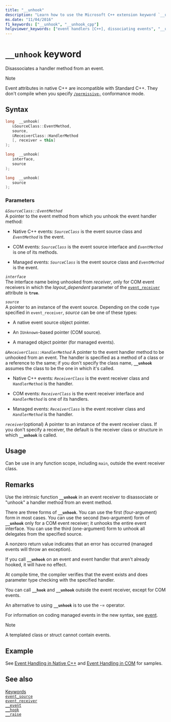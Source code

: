 ```yaml
---
title: "__unhook"
description: "Learn how to use the Microsoft C++ extension keyword `__unhook` for native event handling."
ms.date: "11/04/2016"
f1_keywords: ["__unhook", "__unhook_cpp"]
helpviewer_keywords: ["event handlers [C++], dissociating events", "__unhook keyword [C++]"]
---
```

# `__unhook` keyword

Disassociates a handler method from an event.

> [!NOTE]
> Event attributes in native C++ are incompatible with Standard C++. They don't compile when you specify [`/permissive-`](../build/reference/permissive-standards-conformance.md) conformance mode.

## Syntax

```cpp
long  __unhook(
   &SourceClass::EventMethod,
   source,
   &ReceiverClass::HandlerMethod
   [, receiver = this]
);

long  __unhook(
   interface,
   source
);

long  __unhook(
   source
);
```

### Parameters

*`&SourceClass::EventMethod`*\
A pointer to the event method from which you unhook the event handler method:

- Native C++ events: *`SourceClass`* is the event source class and *`EventMethod`* is the event.

- COM events: *`SourceClass`* is the event source interface and *`EventMethod`* is one of its methods.

- Managed events: *`SourceClass`* is the event source class and *`EventMethod`* is the event.

*`interface`*\
The interface name being unhooked from *receiver*, only for COM event receivers in which the *layout_dependent* parameter of the [`event_receiver`](../windows/attributes/event-receiver.md) attribute is **`true`**.

*`source`*\
A pointer to an instance of the event source. Depending on the code `type` specified in `event_receiver`, *source* can be one of these types:

- A native event source object pointer.

- An `IUnknown`-based pointer (COM source).

- A managed object pointer (for managed events).

*`&ReceiverClass::HandlerMethod`*
A pointer to the event handler method to be unhooked from an event. The handler is specified as a method of a class or a reference to the same; if you don't specify the class name, **`__unhook`** assumes the class to be the one in which it's called.

- Native C++ events: *`ReceiverClass`* is the event receiver class and `HandlerMethod` is the handler.

- COM events: *`ReceiverClass`* is the event receiver interface and *`HandlerMethod`* is one of its handlers.

- Managed events: *`ReceiverClass`* is the event receiver class and *`HandlerMethod`* is the handler.

*`receiver`*(optional)
A pointer to an instance of the event receiver class. If you don't specify a receiver, the default is the receiver class or structure in which **`__unhook`** is called.

## Usage

Can be use in any function scope, including `main`, outside the event receiver class.

## Remarks

Use the intrinsic function **`__unhook`** in an event receiver to disassociate or "unhook" a handler method from an event method.

There are three forms of **`__unhook`**. You can use the first (four-argument) form in most cases. You can use the second (two-argument) form of **`__unhook`** only for a COM event receiver; it unhooks the entire event interface. You can use the third (one-argument) form to unhook all delegates from the specified source.

A nonzero return value indicates that an error has occurred (managed events will throw an exception).

If you call **`__unhook`** on an event and event handler that aren't already hooked, it will have no effect.

At compile time, the compiler verifies that the event exists and does parameter type checking with the specified handler.

You can call **`__hook`** and **`__unhook`** outside the event receiver, except for COM events.

An alternative to using **`__unhook`** is to use the -= operator.

For information on coding managed events in the new syntax, see [event](../extensions/event-cpp-component-extensions.md).

> [!NOTE]
> A templated class or struct cannot contain events.

## Example

See [Event Handling in Native C++](../cpp/event-handling-in-native-cpp.md) and [Event Handling in COM](../cpp/event-handling-in-com.md) for samples.

## See also

[Keywords](../cpp/keywords-cpp.md)\
[`event_source`](../windows/attributes/event-source.md)\
[`event_receiver`](../windows/attributes/event-receiver.md)\
[`__event`](../cpp/event.md)\
[`__hook`](../cpp/hook.md)\
[`__raise`](../cpp/raise.md)

